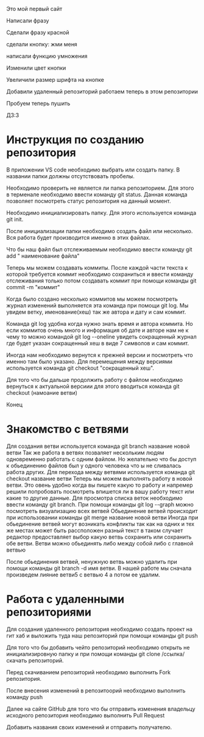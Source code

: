 Это мой первый сайт

Написали фразу

Сделали фразу красной

сделали кнопку: жми меня

написали функцию умножения

Изменили цвет кнопки

Увеличили размер шрифта на кнопке

Добавили удаленный репозиторий
работаем теперь в этом репозитории

Пробуем теперь пушить 

ДЗ:3

# Инструкция по созданию репозитория

В приложении VS code необходимо выбрать или создать папку. В названии папки должны отсутствовать пробелы.

Необходимо проверить не является ли папка репозиторием. Для этого в терменале необходимо ввести команду git status. Данная команда позволяет посмотреть статус репозитория на данный момент.

Необходимо инициализировать папку. Для этого используется команда git init.

После инициализации папки необходимо создать файл или несколько. Вся работа будет производится именно в этих файлах.

Что бы наш файл был отслеживаемым необходимо ввести команду git add " наименование файла"

Теперь мы можем создавать коммиты. После каждой части текста к которой требуется коммит необходимо сохраниться и ввести команду отслеживания только потом создавать коммит при помощи команды git commit -m "коммит"

Когда было создано несколько коммитов мы можем посмотреть журнал изменений выполняется эта команда при помощи git log. Мы увидем ветку, именование(хеш) так же автора и дату и сам коммит.

Команда git log  удобна когда нужно знать время и автора коммита. Но если коммитов очень много и информация об дате и авторе нам не к чему то можно командой git log --oneline  увидеть сокращенный журнал где будет указан сокращенный хеш в виде 7 символов и сам коммит.

Иногда нам необходимо вернутся к прежней версии и посмотреть что именно там было указано. Для перемещения между версиями используется команда git checkout "сокращенный хеш".

Для того что бы дальше продолжить работу с файлом необходимо вернуться к актуальной версиии для этого вводиться команда git checkout (намоание ветви)

Конец
# Знакомство с ветвями 

Для создания ветви используется команда git branch название новой ветви
Так же работа в ветвях позваляет нескольким людям одновременно работать с одним файлом. Но желательно что бы доступ к обьединению файлов был у одного человека что ы не сливалась работа других.
Для перехода между ветвями используется команда git checkout название ветви
Теперь мы можем выполнять работу в новой ветви. Это овень удобно когда вы пишете какую то работу и напремер решили попробовать посмотреть впишется ли в вашу работу текст или какие то другие данные.
Для просмотра списка веток необходимо ввести команду git branch.
При помощи команды git log --graph можно посмотреть визуализацию всех ветвей
Обьединение ветвей происходит при использовании команды git merge название новой ветви 
Иногда при обьединение ветвей могут возникать конфликты так как на одних и тех же местах может быть рассположен разный текст в таком случает редактор предоставляет выбор какую ветвь сохранить или сохранить обе ветви.
Ветви можно обьединять либо между собой либо с главной ветвью

После обьединения ветвей, ненужную ветвь можно удалить при помощи команды git branch -d имя ветви. В нашей работе мы сначала произведем лияние ветви5 с ветвью 4 а потом ее удалим.

# Работа с удаленными репозиториями

Для создания удаленного репозитория необходимо создать проект на гит хаб и выложить туда наш репозиторий при помощи команды git push

Для того что бы добавить чейто репозиторий необходимо открыть не инициализировную папку и при помощи команды git clone /ссылка/ скачать репозиторий. 

Перед скачиванием репозиторий необходимо выполнить Fork репозитория.

После внесения изменений в репозитоорий необходимо выполнить команду push 

Далее на сайте GitHub для того что бы отправить изменения владельцу исходного репозитория необходимо выполнить Pull Request

Добавить названия своих изменений и отправить получателю.